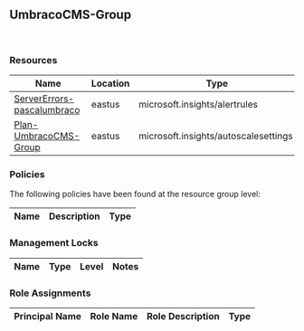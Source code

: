 
## UmbracoCMS-Group 
 
### Resources


| Name | Location | Type |
| --- | --- | --- |
| [ServerErrors-pascalumbraco](ServerErrors-pascalumbraco--2091453554.md)  | eastus  | microsoft.insights/alertrules  |
| [Plan-UmbracoCMS-Group](Plan-UmbracoCMS-Group-842179346.md)  | eastus  | microsoft.insights/autoscalesettings  |

### Policies
The following policies have been found at the resource group level: 

| Name | Description | Type |
| --- | --- | --- |

### Management Locks


| Name | Type | Level | Notes |
| --- | --- | --- | --- |

### Role Assignments


| Principal Name | Role Name | Role Description | Type |
| --- | --- | --- | --- |
